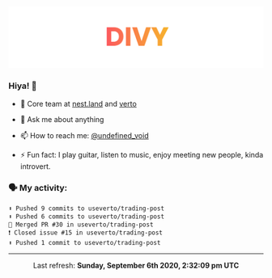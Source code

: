 
![](https://github.com/divy-work/divy-work/raw/master/assets/divy.png)

### Hiya! 👋

- 🔭 Core team at [nest.land](https://github.com/nestdotland/nest.land) and [verto](https://github.com/useverto/verto)

- 💬 Ask me about anything

- 📫 How to reach me: [@undefined_void](https://instagram.com/divy.exe)

- ⚡ Fun fact: I play guitar, listen to music, enjoy meeting new people, kinda introvert.

### 🗣 My activity:

```
⬆️ Pushed 9 commits to useverto/trading-post
⬆️ Pushed 6 commits to useverto/trading-post
🎉 Merged PR #30 in useverto/trading-post
❗️ Closed issue #15 in useverto/trading-post
⬆️ Pushed 1 commit to useverto/trading-post
```

------------
<p align="center">Last refresh: <b>Sunday, September 6th 2020, 2:32:09 pm UTC</b></p>
